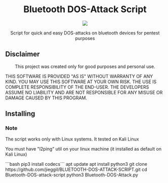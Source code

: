 <h1 align="center" size="10px">Bluetooth DOS-Attack Script</h1>
<p align="center">
  <a href="https://python.org">
    <img src="https://img.shields.io/pypi/pyversions/Django.svg">
  </a>
</p>
<p align="center">Script for quick and easy DOS-attacks on bluetooth devices for pentest purposes</p>

## Disclaimer
<p align="center">This project was created only for good purposes and personal use.</p>

THIS SOFTWARE IS PROVIDED "AS IS" WITHOUT WARRANTY OF ANY KIND. YOU MAY USE THIS SOFTWARE AT YOUR OWN RISK. THE USE IS COMPLETE RESPONSIBILITY OF THE END-USER. THE DEVELOPERS ASSUME NO LIABILITY AND ARE NOT RESPONSIBLE FOR ANY MISUSE OR DAMAGE CAUSED BY THIS PROGRAM.
## Installing
### Note
<p>The script works only with Linux systems. It tested on Kali Linux</p>
<p>You must have "l2ping" util on your linux machine (it installed as default on Kali Linux)</p>
```bash pip3 install codecs```
apt update
apt install python3
git clone https://github.com/jieggiI/BLUETOOTH-DOS-ATTACK-SCRIPT.git
cd Bluetooth-DOS-attack-script
python3 Bluetooth-DOS-Attack.py


